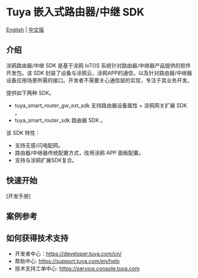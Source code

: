 # Tuya 嵌入式路由器/中继 SDK

[English](README.md) | [中文版](README_cn.md)

## 介绍

涂鸦路由器/中继 SDK 是基于涂鸦 IoTOS 系统针对路由器/中继器产品提供的软件开发包。该 SDK 封装了设备与涂鸦云，涂鸦APP的通信，以及针对路由器/中继器设备应用场景所需的接口。开发者不需要关心通信层的实现，专注于其业务开发。

提供如下两种 SDK。
* tuya_smart_router_gw_ext_sdk 支持路由器设备属性 + 涂鸦网关扩展 SDK 。
* tuya_smart_router_sdk 路由器 SDK 。

该 SDK 特性：
* 支持无感/闪电配网。
* 路由器/中继器传统配置方式，改用涂鸦 APP 面板配置。
* 支持与涂鸦扩展SDK复合。


## 快速开始

[开发手册]

## 案例参考

## 如何获得技术支持

- 开发者中心：https://developer.tuya.com/cn/
- 帮助中心: https://support.tuya.com/en/help
- 技术支持工单中心: https://service.console.tuya.com

